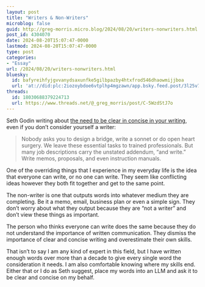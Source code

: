 ```yaml
---
layout: post
title: "Writers & Non-Writers"
microblog: false
guid: http://greg-morris.micro.blog/2024/08/20/writers-nonwriters.html
post_id: 4304070
date: 2024-08-20T15:07:47-0000
lastmod: 2024-08-20T15:07:47-0000
type: post
categories:
- "Essay"
url: /2024/08/20/writers-nonwriters.html
bluesky:
  id: bafyreihfyjgvvanydsaxunfke5gilbpazby4htxfrod546dhaowmijjboa
  url: 'at://did:plc:2iozoybdoe6vtplhp4mgzawn/app.bsky.feed.post/3l25v744zhj2z'
threads:
  id: 18030688379224713
  url: https://www.threads.net/@_greg_morris/post/C-5WzdStJ7o
---
```

Seth Godin writing about [the need to be clear in concise in your writing](https://seths.blog/2024/08/non-professional-writers/), even if you don’t consider yourself a writer:

> Nobody asks you to design a bridge, write a sonnet or do open heart surgery. We leave these essential tasks to trained professionals. But many job descriptions carry the unstated addendum, “and write.” Write memos, proposals, and even instruction manuals.

One of the overriding things that I experience in my everyday life is the idea that everyone can write, or no one can write. They seem like conflicting ideas however they both fit together and get to the same point.

The non-writer is one that outputs words into whatever medium they are completing. Be it a memo, email, business plan or even a simple sign. They don’t worry about what they output because they are “not a writer” and don’t view these things as important.

The person who thinks everyone can write does the same because they do not understand the importance of written communication. They dismiss the importance of clear and concise writing and overestimate their own skills.

That isn’t to say I am any kind of expert in this field, but I have written enough words over more than a decade to give every single word the consideration it needs. I am also comfortable knowing where my skills end. Either that or I do as Seth suggest, place my words into an LLM and ask it to be clear and concise on my behalf. 

